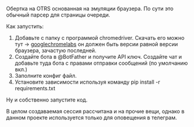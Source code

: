 Обертка на OTRS основанная на эмуляции браузера. По сути это обычный парсер для страницы очереди.

Как запустить:
1) Добавьте с папку с программой chromedriver. Скачать его можно тут -> [googlechromelabs](https://googlechromelabs.github.io/chrome-for-testing/) он должен быть версии равной версии браузера, зачастую последней.
2) Создайте бота в @BotFather и получите API ключ. Создайте чат и добавьте туда бота с правами отправки сообщений (по умолчанию вкл.)
3) Заполните конфиг файл.
4) Установите зависимости используя команду pip install -r requirements.txt

Ну и собственно запустите код.

В целом создаваемая сессия рассчитана и на прочие вещи, однако в данном проекте используется только для оповещения в телеграм.
